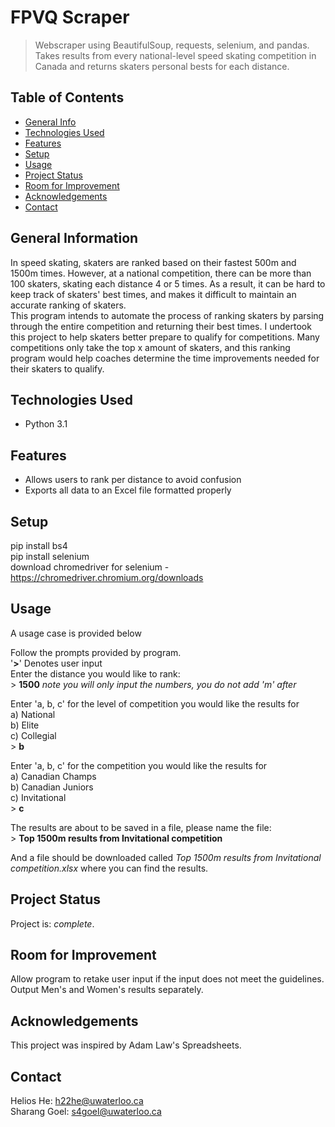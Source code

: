# FPVQ Scraper
> Webscraper using BeautifulSoup, requests, selenium, and pandas.  Takes results from every national-level speed skating competition in Canada and returns skaters personal bests for each distance.

## Table of Contents
* [General Info](#general-information)
* [Technologies Used](#technologies-used)
* [Features](#features)
* [Setup](#setup)
* [Usage](#usage)
* [Project Status](#project-status)
* [Room for Improvement](#room-for-improvement)
* [Acknowledgements](#acknowledgements)
* [Contact](#contact)
<!-- * [License](#license) -->


## General Information
In speed skating, skaters are ranked based on their fastest 500m and 1500m times.  However, at a national competition, there can be more than 100 skaters, skating 
each distance 4 or 5 times.  As a result, it can be hard to keep track of skaters' best times, and makes it difficult to maintain an accurate ranking of skaters.  
This program intends to automate the process of ranking skaters by parsing through the entire competition and returning their best times.  I undertook this project 
to help skaters better prepare to qualify for competitions.  Many competitions only take the top x amount of skaters, and this ranking program would help coaches 
determine the time improvements needed for their skaters to qualify.


## Technologies Used
- Python 3.1


## Features
- Allows users to rank per distance to avoid confusion
- Exports all data to an Excel file formatted properly


## Setup
pip install bs4  
pip install selenium  
download chromedriver for selenium - https://chromedriver.chromium.org/downloads

## Usage
A usage case is provided below

Follow the prompts provided by program.  
'**>**' Denotes user input  
Enter the distance you would like to rank:  
\> **1500** *note you will only input the numbers, you do not add 'm' after*  

Enter 'a, b, c' for the level of competition you would like the results for   
a) National   
b) Elite   
c) Collegial  
\> **b**   

Enter 'a, b, c' for the competition you would like the results for   
a) Canadian Champs   
b) Canadian Juniors   
c) Invitational   
\> **c**  

The results are about to be saved in a file, please name the file:  
\> **Top 1500m results from Invitational competition**  

And a file should be downloaded called *Top 1500m results from Invitational competition.xlsx* where you can find the results.  

## Project Status
Project is: _complete_.


## Room for Improvement
Allow program to retake user input if the input does not meet the guidelines.  
Output Men's and Women's results separately.

## Acknowledgements
This project was inspired by Adam Law's Spreadsheets.

## Contact
Helios He: h22he@uwaterloo.ca  
Sharang Goel: s4goel@uwaterloo.ca
